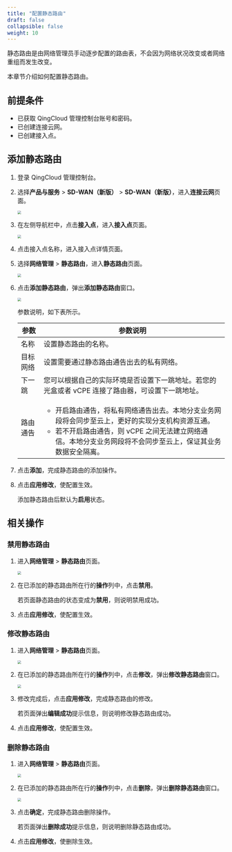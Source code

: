 ```yaml
---
title: "配置静态路由"
draft: false
collapsible: false
weight: 10
---
```


静态路由是由网络管理员手动逐步配置的路由表，不会因为网络状况改变或者网络重组而发生改变。

本章节介绍如何配置静态路由。

## 前提条件

- 已获取 QingCloud 管理控制台账号和密码。
- 已创建连接云网。
- 已创建接入点。

## 添加静态路由

1. 登录 QingCloud 管理控制台。

2. 选择**产品与服务** > **SD-WAN（新版）** > **SD-WAN（新版）**，进入**连接云网**页面。

   <img src="../../../../_images/qs_cloud_network.png" style="zoom:50%;" />

3. 在左侧导航栏中，点击**接入点**，进入**接入点**页面。

   <img src="../../../../_images/qs_light_access.png" style="zoom:50%;" />

4. 点击接入点名称，进入接入点详情页面。

5. 选择**网络管理** > **静态路由**，进入**静态路由**页面。

   <img src="../../../../_images/qs_vcpe_bgp_list.png" style="zoom:50%;" />

6. 点击**添加静态路由**，弹出**添加静态路由**窗口。

   <img src="../../../../_images/qs_vxnet_bgp.png" style="zoom:50%;" />

   参数说明，如下表所示。

   | 参数     | 参数说明                                                     |
   | -------- | ------------------------------------------------------------ |
   | 名称     | 设置静态路由的名称。                                         |
   | 目标网络 | 设置需要通过静态路由通告出去的私有网络。                     |
   | 下一跳   | 您可以根据自己的实际环境是否设置下一跳地址。若您的光盒或者 vCPE 连接了路由器，可设置下一跳地址。 |
   | 路由通告 | <ul><li>开启路由通告，将私有网络通告出去。本地分支业务网段将会同步至云上，更好的实现分支机构资源互通。</li><li>若不开启路由通告，则 vCPE 之间无法建立网络通信。本地分支业务网段将不会同步至云上，保证其业务数据安全隔离。</li></ul> |

7. 点击**添加**，完成静态路由的添加操作。

8. 点击**应用修改**，使配置生效。

   添加静态路由后默认为**启用**状态。

## 相关操作

### 禁用静态路由

1. 进入**网络管理** > **静态路由**页面。

   <img src="../../../../_images/qs_vcpe_bgp_list.png" style="zoom:50%;" />

2. 在已添加的静态路由所在行的**操作**列中，点击**禁用**。

   若页面静态路由的状态变成为**禁用**，则说明禁用成功。
   
3. 点击**应用修改**，使配置生效。

### 修改静态路由

1. 进入**网络管理** > **静态路由**页面。

   <img src="../../../../_images/qs_vcpe_bgp_list.png" style="zoom:50%;" />

2. 在已添加的静态路由所在行的**操作**列中，点击**修改**，弹出**修改静态路由**窗口。

   <img src="../../../../_images/um_modify_bgp.png" style="zoom:50%;" />

3. 修改完成后，点击**应用修改**，完成静态路由的修改。

   若页面弹出**编辑成功**提示信息，则说明修改静态路由成功。
   
4. 点击**应用修改**，使配置生效。

### 删除静态路由

1. 进入**网络管理** > **静态路由**页面。

   <img src="../../../../_images/qs_vcpe_bgp_list.png" style="zoom:50%;" />

2. 在已添加的静态路由所在行的**操作**列中，点击**删除**，弹出**删除静态路由**窗口。

   <img src="../../../../_images/um_del_bgp.png" style="zoom:50%;" />

3. 点击**确定**，完成静态路由删除操作。

   若页面弹出**删除成功**提示信息，则说明删除静态路由成功。
   
4. 点击**应用修改**，使删除生效。

